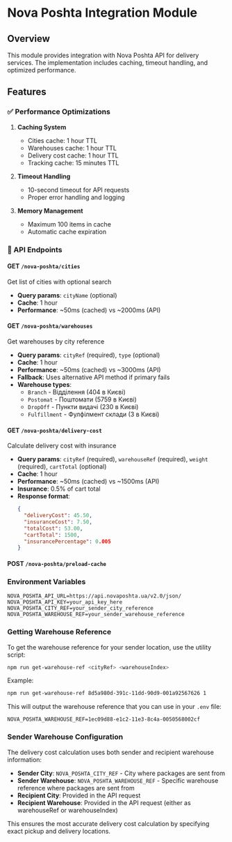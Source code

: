 # Nova Poshta Integration Module

## Overview

This module provides integration with Nova Poshta API for delivery services. The implementation includes caching, timeout handling, and optimized performance.

## Features

### ✅ Performance Optimizations

1. **Caching System**
   - Cities cache: 1 hour TTL
   - Warehouses cache: 1 hour TTL  
   - Delivery cost cache: 1 hour TTL
   - Tracking cache: 15 minutes TTL

2. **Timeout Handling**
   - 10-second timeout for API requests
   - Proper error handling and logging

3. **Memory Management**
   - Maximum 100 items in cache
   - Automatic cache expiration

### 🚀 API Endpoints

#### GET `/nova-poshta/cities`
Get list of cities with optional search
- **Query params**: `cityName` (optional)
- **Cache**: 1 hour
- **Performance**: ~50ms (cached) vs ~2000ms (API)

#### GET `/nova-poshta/warehouses`
Get warehouses by city reference
- **Query params**: `cityRef` (required), `type` (optional)
- **Cache**: 1 hour
- **Performance**: ~50ms (cached) vs ~3000ms (API)
- **Fallback**: Uses alternative API method if primary fails
- **Warehouse types**: 
  - `Branch` - Відділення (404 в Києві)
  - `Postomat` - Поштомати (5759 в Києві)
  - `DropOff` - Пункти видачі (230 в Києві)
  - `Fulfillment` - Фулфілмент склади (3 в Києві)

#### GET `/nova-poshta/delivery-cost`
Calculate delivery cost with insurance
- **Query params**: `cityRef` (required), `warehouseRef` (required), `weight` (required), `cartTotal` (optional)
- **Cache**: 1 hour
- **Performance**: ~50ms (cached) vs ~1500ms (API)
- **Insurance**: 0.5% of cart total
- **Response format**:
  ```json
  {
    "deliveryCost": 45.50,
    "insuranceCost": 7.50,
    "totalCost": 53.00,
    "cartTotal": 1500,
    "insurancePercentage": 0.005
  }
  ```



#### POST `/nova-poshta/preload-cache`

### Environment Variables
```env
NOVA_POSHTA_API_URL=https://api.novaposhta.ua/v2.0/json/
NOVA_POSHTA_API_KEY=your_api_key_here
NOVA_POSHTA_CITY_REF=your_sender_city_reference
NOVA_POSHTA_WAREHOUSE_REF=your_sender_warehouse_reference
```

### Getting Warehouse Reference

To get the warehouse reference for your sender location, use the utility script:

```bash
npm run get-warehouse-ref <cityRef> <warehouseIndex>
```

Example:
```bash
npm run get-warehouse-ref 8d5a980d-391c-11dd-90d9-001a92567626 1
```

This will output the warehouse reference that you can use in your `.env` file:
```
NOVA_POSHTA_WAREHOUSE_REF=1ec09d88-e1c2-11e3-8c4a-0050568002cf
```

### Sender Warehouse Configuration

The delivery cost calculation uses both sender and recipient warehouse information:

- **Sender City**: `NOVA_POSHTA_CITY_REF` - City where packages are sent from
- **Sender Warehouse**: `NOVA_POSHTA_WAREHOUSE_REF` - Specific warehouse reference where packages are sent from
- **Recipient City**: Provided in the API request
- **Recipient Warehouse**: Provided in the API request (either as warehouseRef or warehouseIndex)

This ensures the most accurate delivery cost calculation by specifying exact pickup and delivery locations.

